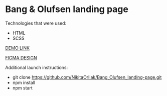 # Bang & Olufsen landing page

Technologies that were used:
- HTML
- SCSS

[DEMO LINK](https://NikitaOrliak.github.io/Bang_Olufsen_landing-page/)

[FIGMA DESIGN](https://www.figma.com/file/DtkQmQ797hk0nI4KfMi2Uq/BOSE-New-Version?type=design&node-id=6817-212&t=Y2cu0Y1RzA8xX6Hm-0)

Additional launch instructions:
- git clone https://github.com/NikitaOrliak/Bang_Olufsen_landing-page.git
- npm install
- npm start

